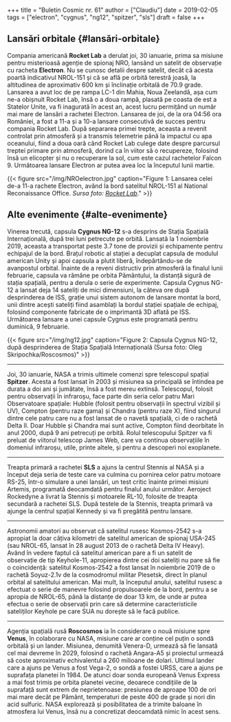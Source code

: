+++
title = "Buletin Cosmic nr. 61"
author = ["Claudiu"]
date = 2019-02-05
tags = ["electron", "cygnus", "ng12", "spitzer", "sls"]
draft = false
+++

## Lansări orbitale {#lansări-orbitale}

Compania americană **Rocket Lab** a derulat joi, 30 ianuarie, prima sa misiune pentru misterioasă agenție de spionaj NRO, lansând un satelit de observație cu racheta **Electron**. Nu se cunosc detalii despre satelit, decât că acesta poartă indicativul NROL-151 și că se află pe orbită terestră joasă, la altitudinea de aproximativ 600 km și înclinație orbitală de 70.9 grade. Lansarea a avut loc de pe rampa LC-1 din Mahia, Noua Zeelandă, așa cum ne-a obișnuit Rocket Lab, însă o a doua rampă, plasată pe coasta de est a Statelor Unite, va fi inagurată în acest an, acest lucru permițând un număr mai mare de lansări a rachetei Electron. Lansarea de joi, de la ora 04:56 ora României, a fost a 11-a și a 10-a lansare consecutivă de succes pentru compania Rocket Lab. După separarea primei trepte, aceasta a revenit controlat prin atmosferă și a transmis telemetrie până la impactul cu apa oceanului, fiind a doua oară când Rocket Lab culege date despre parcursul treptei primare prin atmosferă, dorind ca în viitor să o recupereze, folosind însă un elicopter și nu o recuperare la sol, cum este cazul rachetelor Falcon 9. Următoarea lansare Electron ar putea avea loc la începutul lunii martie.

{{< figure src="/img/NROelectron.jpg" caption="Figure 1: Lansarea celei de-a 11-a rachete Electron, având la bord satelitul NROL-151 al National Reconaissance Office. _Sursa foto: [Rocket Lab](https://www.rocketlabusa.com/gallery/)_." >}}


## Alte evenimente {#alte-evenimente}

Vinerea trecută, capsula **Cygnus NG-12** s-a desprins de Stația Spațială Internațională, după trei luni petrecute pe orbită. Lansată la 1 noiembrie 2019, aceasta a transportat peste 3.7 tone de provizii și echipamente pentru echipajul de la bord. Brațul robotic al stației a decuplat capsula de modulul american Unity și apoi capsula a plutit liberă, îndepărtându-se de avanpostul orbital. Înainte de a reveni distructiv prin atmosferă la finalul lunii februarie, capsula va rămâne pe orbita Pământului, la distanță sigură de stația spațială, pentru a derula o serie de experimente. Capsula Cygnus NG-12 a lansat deja 14 sateliți de mici dimensiuni, la câteva ore după desprinderea de ISS, grație unui sistem autonom de lansare montat la bord, unii dintre acești sateliți fiind asamblați la bordul stației spațiale de echipaj, folosind componente fabricate de o imprimantă 3D aflată pe ISS. Următoarea lansare a unei capsule Cygnus este programată pentru duminică, 9 februarie.

{{< figure src="/img/ng12.jpg" caption="Figure 2: Capsula Cygnus NG-12, după desprinderea de Stația Spațială Internațională (Sursa foto: Oleg Skripochka/Roscosmos)" >}}

---

Joi, 30 ianuarie, NASA a trimis ultimele comenzi spre telescopul spațial **Spitzer**. Acesta a fost lansat în 2003 și misiunea sa principală se întindea pe durata a doi ani și jumătate, însă a fost mereu extinsă. Telescopul, folosit pentru observații în infraroșu, face parte din seria celor patru Mari Observatoare spațiale: Hubble (folosit pentru observații în spectrul vizibil și UV), Compton (pentru raze gama) și Chandra (pentru raze X), fiind singurul dintre cele patru care nu a fost lansat de o navetă spațială, ci de o rachetă Delta II. Doar Hubble și Chandra mai sunt active, Compton fiind deorbitate în anul 2000, după 9 ani petrecuți pe orbită. Rolul telescopului Spitzer va fi preluat de viitorul telescop James Web, care va continua observațiile în domeniul infraroșu, utile, printe altele, și pentru a descoperi noi exoplanete.

---

Treapta primară a rachetei **SLS** a ajuns la centrul Stennis al NASA și a început deja seria de teste care va culmina cu pornirea celor patru motoare RS-25, într-o simulare a unei lansări, un test critic înainte primei misiuni Artemis, programată deocamdată pentru finalul anului următor. Aeroject Rockedyne a livrat la Stennis și motoarele RL-10, folosite de treapta secundară a rachetei SLS. După testele de la Stennis, treapta primară va ajunge la centrul spațial Kennedy și va fi pregătită pentru lansare.

---

Astronomii amatori au observat că satelitul rusesc Kosmos-2542 s-a apropiat la doar câțiva kilometri de satelitul american de spionaj USA-245 (sau NROL-65, lansat în 28 august 2013 de o rachetă Delta IV Heavy). Având în vedere faptul că satelitul american pare a fi un satelit de observație de tip Keyhole-11, apropierea dintre cei doi sateliți nu pare să fie o coincidență: satelitul Kosmos-2542 a fost lansat în noiembrie 2019 de o rachetă Soyuz-2.1v de la cosmodromul militar Plesetsk, direct în planul orbital al satelitului american. Mai mult, la începutul anului, satelitul rusesc a efectuat o serie de manevre folosind propulsoarele de la bord, pentru a se apropia de NROL-65, până la distanțe de doar 13 km, de unde ar putea efectua o serie de observații prin care să determine caracteristicile sateliților Keyhole pe care SUA nu dorește să le facă publice.

---

Agenția spațială rusă **Roscosmos** ia în considerare o nouă misiune spre **Venus**, în colaborare cu NASA, misiune care ar conține cel puțin o sondă orbitală și un lander. Misiunea, denumită Venera-D, urmează să fie lansată cel mai devreme în 2029, folosind o rachetă Angara-A5 și proiectul urmează să coste aproximativ echivalentul a 260 milioane de dolari. Ultimul lander care a ajuns pe Venus a fost Vega-2, o sondă a fostei URSS, care a ajuns pe suprafața planetei în 1984. De atunci doar sonda europeană Venus Express a mai fost trimis pe orbita planetei vecine, deoarece condițiile de la suprafață sunt extrem de neprietenoase: presiunea de aproape 100 de ori mai mare decât pe Pământ, temperaturi de peste 400 de grade și nori din acid sulfuric. NASA explorează și posibilitatea de a trimite baloane în atmosfera lui Venus, însă nu a concretizat deocamdată nimic în acest sens.